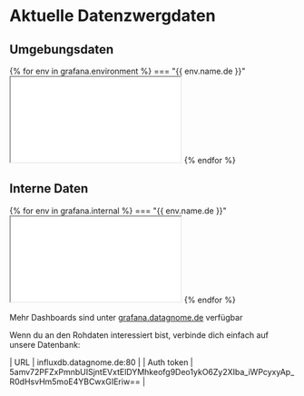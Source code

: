 # Aktuelle Datenzwergdaten

## Umgebungsdaten

{% for env in grafana.environment %}
=== "{{ env.name.de }}"
    <iframe src="{{ grafana.base_url }}{{ env.panel }}" class="grafana-iframe"></iframe>
{% endfor %}

## Interne Daten

{% for env in grafana.internal %}
=== "{{ env.name.de }}"
    <iframe src="{{ grafana.base_url }}{{ env.panel }}" class="grafana-iframe"></iframe>
{% endfor %}

Mehr Dashboards sind unter <a href="https://grafana.datagnome.de">grafana.datagnome.de</a> verfügbar

Wenn du an den Rohdaten interessiert bist, verbinde dich einfach auf unsere Datenbank:

| URL        | influxdb.datagnome.de:80 |
| Auth token | 5amv72PFZxPmnbUISjntEVxtElDYMhkeofg9Deo1ykO6Zy2XIba_iWPcyxyAp_R0dHsvHm5moE4YBCwxGIEriw== |
